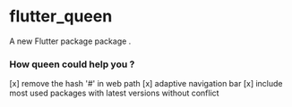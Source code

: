 # flutter_queen

A new Flutter package package .

### How queen could help you ?

[x] remove the hash '#' in web path
[x] adaptive navigation bar
[x] include most used packages with latest versions without conflict
